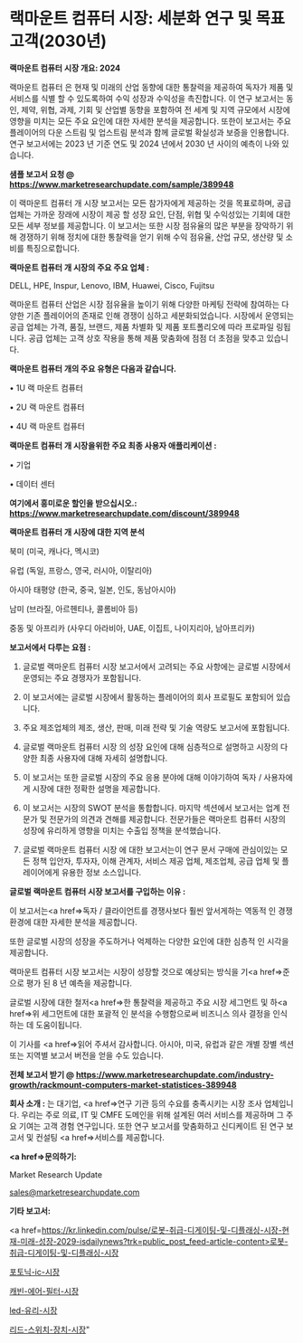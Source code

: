 # 랙마운트 컴퓨터 시장: 세분화 연구 및 목표 고객(2030년)

<strong>랙마운트 컴퓨터 시장 개요: 2024</strong>

랙마운트 컴퓨터 은 현재 및 미래의 산업 동향에 대한 통찰력을 제공하여 독자가 제품 및 서비스를 식별 할 수 있도록하여 수익 성장과 수익성을 촉진합니다. 이 연구 보고서는 동인, 제약, 위협, 과제, 기회 및 산업별 동향을 포함하여 전 세계 및 지역 규모에서 시장에 영향을 미치는 모든 주요 요인에 대한 자세한 분석을 제공합니다. 또한이 보고서는 주요 플레이어의 다운 스트림 및 업스트림 분석과 함께 글로벌 확실성과 보증을 인용합니다. 연구 보고서에는 2023 년 기준 연도 및 2024 년에서 2030 년 사이의 예측이 나와 있습니다.



<strong>샘플 보고서 요청 @ <a href=https://www.marketresearchupdate.com/sample/389948>https://www.marketresearchupdate.com/sample/389948</a></strong>

이 랙마운트 컴퓨터 개 시장 보고서는 모든 참가자에게 제공하는 것을 목표로하며, 공급 업체는 가까운 장래에 시장이 제공 할 성장 요인, 단점, 위협 및 수익성있는 기회에 대한 모든 세부 정보를 제공합니다. 이 보고서는 또한 시장 점유율의 많은 부분을 장악하기 위해 경쟁하기 위해 정치에 대한 통찰력을 얻기 위해 수익 점유율, 산업 규모, 생산량 및 소비를 특징으로합니다.



<strong>랙마운트 컴퓨터 개 시장의 주요 주요 업체 :</strong>

DELL, HPE, Inspur, Lenovo, IBM, Huawei, Cisco, Fujitsu

랙마운트 컴퓨터 산업은 시장 점유율을 높이기 위해 다양한 마케팅 전략에 참여하는 다양한 기존 플레이어의 존재로 인해 경쟁이 심하고 세분화되었습니다. 시장에서 운영되는 공급 업체는 가격, 품질, 브랜드, 제품 차별화 및 제품 포트폴리오에 따라 프로파일 링됩니다. 공급 업체는 고객 상호 작용을 통해 제품 맞춤화에 점점 더 초점을 맞추고 있습니다.



<strong>랙마운트 컴퓨터 개의 주요 유형은 다음과 같습니다.</strong>

• 1U 랙 마운트 컴퓨터

• 2U 랙 마운트 컴퓨터

• 4U 랙 마운트 컴퓨터



<strong>랙마운트 컴퓨터 개 시장을위한 주요 최종 사용자 애플리케이션 :</strong>

• 기업

• 데이터 센터



<strong>여기에서 흥미로운 할인을 받으십시오.: <a href=https://www.marketresearchupdate.com/discount/389948>https://www.marketresearchupdate.com/discount/389948</a></strong>



<strong>랙마운트 컴퓨터 개 시장에 대한 지역 분석</strong>

북미 (미국, 캐나다, 멕시코)

유럽 (독일, 프랑스, 영국, 러시아, 이탈리아)

아시아 태평양 (한국, 중국, 일본, 인도, 동남아시아)

남미 (브라질, 아르헨티나, 콜롬비아 등)

중동 및 아프리카 (사우디 아라비아, UAE, 이집트, 나이지리아, 남아프리카)



<strong>보고서에서 다루는 요점 :</strong>

1. 글로벌 랙마운트 컴퓨터 시장 보고서에서 고려되는 주요 사항에는 글로벌 시장에서 운영되는 주요 경쟁자가 포함됩니다.

2. 이 보고서에는 글로벌 시장에서 활동하는 플레이어의 회사 프로필도 포함되어 있습니다.

3. 주요 제조업체의 제조, 생산, 판매, 미래 전략 및 기술 역량도 보고서에 포함됩니다.

4. 글로벌 랙마운트 컴퓨터 시장 의 성장 요인에 대해 심층적으로 설명하고 시장의 다양한 최종 사용자에 대해 자세히 설명합니다.

5. 이 보고서는 또한 글로벌 시장의 주요 응용 분야에 대해 이야기하여 독자 / 사용자에게 시장에 대한 정확한 설명을 제공합니다.

6. 이 보고서는 시장의 SWOT 분석을 통합합니다. 마지막 섹션에서 보고서는 업계 전문가 및 전문가의 의견과 견해를 제공합니다. 전문가들은 랙마운트 컴퓨터 시장의 성장에 유리하게 영향을 미치는 수출입 정책을 분석했습니다.

7. 글로벌 랙마운트 컴퓨터 시장 에 대한 보고서는이 연구 문서 구매에 관심이있는 모든 정책 입안자, 투자자, 이해 관계자, 서비스 제공 업체, 제조업체, 공급 업체 및 플레이어에게 유용한 정보 소스입니다.



<strong>글로벌 랙마운트 컴퓨터 시장 보고서를 구입하는 이유 :</strong>

이 보고서는<a href=>독자 / 클</a>라이언트를 경쟁사보다 훨씬 앞서게하는 역동적 인 경쟁 환경에 대한 자세한 분석을 제공합니다.

또한 글로벌 시장의 성장을 주도하거나 억제하는 다양한 요인에 대한 심층적 인 시각을 제공합니다.

랙마운트 컴퓨터 시장 보고서는 시장이 성장할 것으로 예상되는 방식을 기<a href=>준으로</a> 평가 된 8 년 예측을 제공합니다.

글로벌 시장에 대한 철저<a href=>한 통찰력</a>을 제공하고 주요 시장 세그먼트 및 하<a href=>위 세그</a>먼트에 대한 포괄적 인 분석을 수행함으로써 비즈니스 의사 결정을 인식하는 데 도움이됩니다.

이 기사를 <a href=>읽어 주</a>셔서 감사합니다. 아시아, 미국, 유럽과 같은 개별 장별 섹션 또는 지역별 보고서 버전을 얻을 수도 있습니다.



<strong>전체 보고서 받기 @ <a href=https://www.marketresearchupdate.com/industry-growth/rackmount-computers-market-statistices-389948>https://www.marketresearchupdate.com/industry-growth/rackmount-computers-market-statistices-389948</a></strong>



<strong>회사 소개 :</strong>
는 대기업, <a href=>연구 기</a>관 등의 수요를 충족시키는 시장 조사 업체입니다. 우리는 주로 의료, IT 및 CMFE 도메인을 위해 설계된 여러 서비스를 제공하며 그 주요 기여는 고객 경험 연구입니다. 또한 연구 보고서를 맞춤화하고 신디케이트 된 연구 보고서 및 컨설팅 <a href=>서비</a>스를 제공합니다.



<strong><a href=>문의하기:</a></strong>

Market Research Update

sales@marketresearchupdate.com



<strong>기타 보고서:</strong>

<a href=https://kr.linkedin.com/pulse/로봇-취급-디게이팅-및-디플래싱-시장-현재-미래-성장-2029-isdailynews?trk=public_post_feed-article-content>로봇-취급-디게이팅-및-디플래싱-시장</a>

<a href=https://www.linkedin.com/pulse/포토닉-ic-시장-경쟁-분석-및-성장-잠재력-2029-isdailynews-fhqef/>포토닉-ic-시장</a>

<a href=https://www.linkedin.com/pulse/캐빈-에어-필터-시장-규모-및-성장-2023-survey-spotlight-pro-24-analysis-re8vf/>캐빈-에어-필터-시장</a>

<a href=https://www.linkedin.com/pulse/led-유리-시장-규모-및-성장-2023-consumer-connection-chronicles-24--niarf/>led-유리-시장</a>

<a href=https://www.linkedin.com/pulse/리드-스위치-장치-시장-경쟁-분석-및-성장-잠재력-2030-consumer-connection-chronicles-24--z2xec/>리드-스위치-장치-시장</a>"
